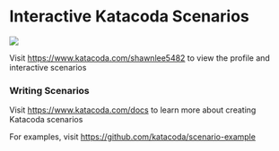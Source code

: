 # Interactive Katacoda Scenarios

[![](http://shields.katacoda.com/katacoda/shawnlee5482/count.svg)](https://www.katacoda.com/shawnlee5482 "Get your profile on Katacoda.com")

Visit https://www.katacoda.com/shawnlee5482 to view the profile and interactive scenarios

### Writing Scenarios
Visit https://www.katacoda.com/docs to learn more about creating Katacoda scenarios

For examples, visit https://github.com/katacoda/scenario-example
